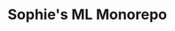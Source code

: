 <!--
Copyright (c) 2023 Sophie Katz

This file is part of Sophie's ML Monorepo.

Sophie's ML Monorepo is free software: you can redistribute it and/or modify it under
the terms of the GNU General Public License as published by the Free Software
Foundation, either version 3 of the License, or (at your option) any later version.

Sophie's ML Monorepo is distributed in the hope that it will be useful, but WITHOUT ANY
WARRANTY; without even the implied warranty of MERCHANTABILITY or FITNESS FOR A
PARTICULAR PURPOSE. See the GNU General Public License for more details.

You should have received a copy of the GNU General Public License along with Sophie's ML
Monorepo. If not, see <https://www.gnu.org/licenses/>.
-->

# Sophie's ML Monorepo
